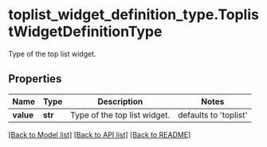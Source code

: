 # toplist_widget_definition_type.ToplistWidgetDefinitionType

Type of the top list widget.
## Properties
Name | Type | Description | Notes
------------ | ------------- | ------------- | -------------
**value** | **str** | Type of the top list widget. | defaults to 'toplist'

[[Back to Model list]](README.md#documentation-for-models) [[Back to API list]](README.md#documentation-for-api-endpoints) [[Back to README]](README.md)


